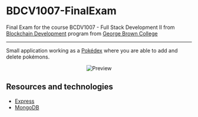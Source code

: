 # BDCV1007-FinalExam

Final Exam for the course BCDV1007 - Full Stack Development II from [Blockchain Development](https://www.georgebrown.ca/programs/blockchain-development-program-t175/) program from [George Brown College](https://www.georgebrown.ca)

---
Small application working as a [Pokédex](https://www.pokemon.com/) where you are able to add and delete pokémons.

<div align="center">

![Preview](../assets/exam_preview.gif?raw=true)

</div>

## Resources and technologies
- [Express](http://expressjs.com/)
- [MongoDB](https://www.mongodb.com/)